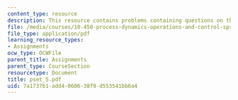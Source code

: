 ```yaml
---
content_type: resource
description: This resource contains problems containing questions on the course.
file: /media/courses/10-450-process-dynamics-operations-and-control-spring-2006/7a1737b1add4060638f9d553541bb6a4_pset_5.pdf
file_type: application/pdf
learning_resource_types:
- Assignments
ocw_type: OCWFile
parent_title: Assignments
parent_type: CourseSection
resourcetype: Document
title: pset_5.pdf
uid: 7a1737b1-add4-0606-38f9-d553541bb6a4
---
```

